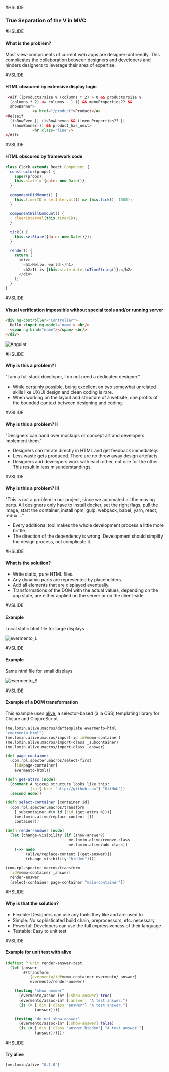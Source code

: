 #HSLIDE

### True Separation of  the V in MVC

#HSLIDE

#### What is the problem?

Most view-components of current web apps are designer-unfriendly. This complicates the collaboration between designers and developers and hinders designers to leverage their area of expertise.

#VSLIDE

#### HTML obscured by extensive display logic
```HTML
 <#if ((products?size % (columns * 2) > 0 && products?size %
  (columns * 2) <= columns - 1 )) && menuProperties?? &&
  showBanner>
            <a href="/product">Product</a>
<#elseif
  (isRowEven || (isRowUneven && (!menuProperties?? ||
   !showBanner))) && product_has_next>
            <hr class="line"/>
</#if>
```

#VSLIDE

#### HTML obscured by framework code 

```JavaScript
class Clock extends React.Component {
  constructor(props) {
    super(props);
    this.state = {date: new Date()};
  }

  componentDidMount() {
    this.timerID = setInterval(() => this.tick(), 1000);
  }

  componentWillUnmount() {
    clearInterval(this.timerID);
  }

  tick() {
    this.setState({date: new Date()});
  }

  render() {
    return (
      <div>
        <h1>Hello, world!</h1>
        <h2>It is {this.state.date.toTimeString()}.</h2>
      </div>
    );
  }
}
```

#VSLIDE

#### Visual verification impossible without special tools and/or running server

```HTML
<div ng-controller="Controller">
  Hello <input ng-model='name'> <hr/>
  <span ng-bind="name"></span> <br/>
</div>
```

![Angular](docs/angular.png)

#HSLIDE

#### Why is this a problem? I

"I am a full stack developer, I do not need a dedicated designer."

- While certainly possible, being excellent on two somewhat unrelated skills like UX/UI design and clean coding is rare.       <!-- .element: class="fragment" -->
- When working on the layout and structure of a website, one profits of the bounded context between designing and coding.      <!-- .element: class="fragment" -->

#VSLIDE

#### Why is this a problem? II

"Designers can hand over mockups or concept art and developers implement them."

- Designers can iterate directly in HTML and get feedback immediately.       <!-- .element: class="fragment" -->
- Less waste gets produced. There are no throw away design artefacts.    <!-- .element: class="fragment" -->
- Designers and developers work with each other, not one for the other. This result in less misunderstandings.  <!-- .element: class="fragment" -->

#VSLIDE

#### Why is this a problem? III

"This is not a problem in our project, since we automated all the moving parts. All designers only have to install docker, set the right flags, pull the image, start the container, install npm, gulp, webpack, babel, yarn, react, redux ..."

- Every additional tool makes the whole development process a little more brittle. <!-- .element: class="fragment" -->
- The direction of the dependency is wrong. Development should simplify the design process, not complicate it. <!-- .element: class="fragment" -->

#HSLIDE

#### What is the solution?

- Write static, pure HTML files.
- Any dynamic parts are represented by placeholders.
- Add all elements that are displayed eventually.
- Transformations of the DOM with the actual values, depending on the app state, are either applied on the server or on the client-side.

#VSLIDE

#### Example

Local static html file for large displays

![evermento_L](docs/evermento_L.png)

#VSLIDE

#### Example

Same html file for small displays

![evermento_S](docs/evermento_S.png)

#VSLIDE

#### Example of a DOM transformation

This example uses [alive](https://github.com/lomin/alive), a selector-based (à la CSS) templating library for Clojure and ClojureScript

```Clojure
(me.lomin.alive.macros/deftemplate evermento-html
"evermento.html")
(me.lomin.alive.macros/import-id id#memo-container)
(me.lomin.alive.macros/import-class _subcontainer)
(me.lomin.alive.macros/import-class _answer)

(def page-container
  (com.rpl.specter.macros/select-first
    [id#page-container]
    evermento-html))

(defn get-attrs [node]
  (comment A hiccup structure looks like this:
           [:a {:href "http://github.com"} "GitHub"])
  (second node))

(defn select-container [container id]
  (com.rpl.specter.macros/transform
    [_subcontainer #(= id (:id (get-attrs %)))]
    (me.lomin.alive/replace-content [])
    container))

(defn render-answer [node]
  (let [change-visibility (if (show-answer?)
                            me.lomin.alive/remove-class
                            me.lomin.alive/add-class)]
    (->> node
         (alive/replace-content [(get-answer)])
         (change-visibility "hidden"))))

(com.rpl.specter.macros/transform
  [id#memo-container _answer]
  render-answer
  (select-container page-container "main-container"))
```

#HSLIDE

#### Why is that the solution?

 - Flexible: Designers can use any tools they like and are used to <!-- .element: class="fragment" -->
 - Simple: No sophisticated build chain, preprocessors, etc. necessary <!-- .element: class="fragment" -->
 - Powerful: Developers can use the full expressiveness of their language <!-- .element: class="fragment" -->
 - Testable: Easy to unit test  <!-- .element: class="fragment" -->

#VSLIDE

#### Example for unit test with alive
```Clojure
(deftest ^:unit render-answer-test
  (let [answer
        #(transform
           [evermento/id#memo-container evermento/_answer]
           evermento/render-answer)]

    (testing "show answer"
      (evermento/assoc-in* [:show-answer] true)
      (evermento/assoc-in* [:answer] "A test answer.")
      (is (= [:div {:class "answer"} "A test answer."]
             (answer))))

    (testing "do not show answer"
      (evermento/assoc-in* [:show-answer] false)
      (is (= [:div {:class "answer hidden"} "A test answer."]
             (answer))))))
```

#HSLIDE

#### Try alive

```Clojure
[me.lomin/alive "0.1.0"]
```

